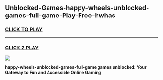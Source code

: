 
## Unblocked-Games-happy-wheels-unblocked-games-full-game-Play-Free-hwhas
<h3>
<a href="https://premium76.site?title=happy-wheels-unblocked-games-full-game&ref=19M">CLICK TO PLAY</a></h3>
<hr>

<h3>
<a href="https://premium76.site?title=happy-wheels-unblocked-games-full-game&ref=19M">CLICK 2 PLAY</a>
  
</h3>

<a href="https://premium76.site?title=happy-wheels-unblocked-games-full-game&ref=19M"><img src="https://clearcache.store/games.png"></a>


**happy-wheels-unblocked-games-full-game games unblocked: Your Gateway to Fun and Accessible Online Gaming**
